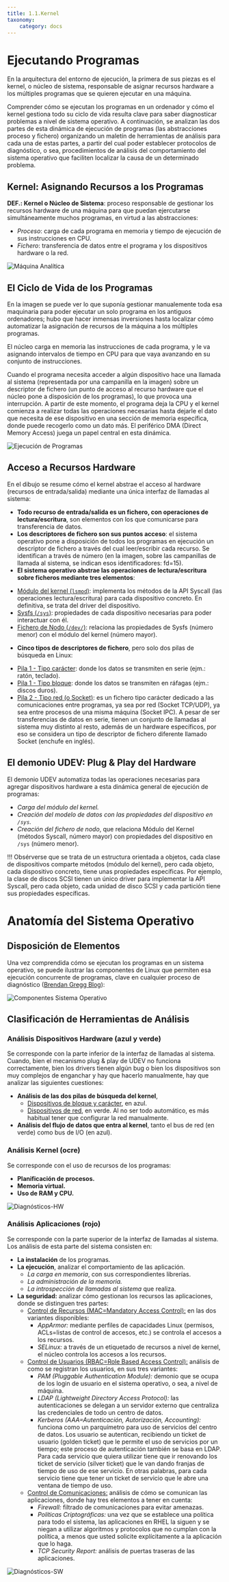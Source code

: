 ```yaml
---
title: 1.1.Kernel
taxonomy:
    category: docs
---
```


# Ejecutando Programas

En la arquitectura del entorno de ejecución, la primera de sus piezas es el kernel, o núcleo de sistema, responsable de asignar recursos hardware a los múltiples programas que se quieren ejecutar en una máquina.

Comprender cómo se ejecutan los programas en un ordenador y cómo el kernel gestiona todo su ciclo de vida resulta clave para saber diagnosticar problemas a nivel de sistema operativo. A continuación, se analizan las dos partes de esta dinámica de ejecución de programas (las abstracciones proceso y fichero) organizando un maletín de herramientas de análisis para cada una de estas partes, a partir del cual poder establecer protocolos de diagnóstico, o sea, procedimientos de análisis del comportamiento del sistema operativo  que faciliten localizar la causa de un determinado problema.

## Kernel: Asignando Recursos a los Programas

**DEF.: Kernel o Núcleo de Sistema**: proceso responsable de gestionar los recursos hardware de una máquina para que puedan ejercutarse simultáneamente muchos programas, en virtud a las abstracciones:
- *Proceso*: carga de cada programa en memoria y tiempo de ejecución de sus instrucciones en CPU.
- *Fichero*: transferencia de datos entre el programa y los dispositivos hardware o la red.

![Máquina Analítica](image://teoria/teoria-babbage.jpg)

## El Ciclo de Vida de los Programas

En la imagen se puede ver lo que suponía gestionar manualemente toda esa maquinaria para poder ejecutar un solo programa en los antiguos ordenadores; hubo que hacer inmensas inversiones hasta localizar cómo automatizar la asignación de recursos de la máquina a los múltiples programas.

El núcleo carga en memoria las instrucciones de cada programa, y le va asignando intervalos de tiempo en CPU para que vaya avanzando en su conjunto de instrucciones.

Cuando el programa necesita acceder a algún dispositivo hace una llamada al sistema (representada por una campanilla en la imagen) sobre un descriptor de fichero (un punto de acceso al recurso hardware que el núcleo pone a disposición de los programas), lo que provoca una interrupción. A partir de este momento, el programa deja la CPU y el kernel comienza a realizar todas las operaciones necesarias hasta dejarle el dato que necesita de ese dispositivo en una sección de memoria específica, donde puede recogerlo como un dato más. El periférico DMA (Direct Memory Access) juega un papel central en esta dinámica.

![Ejecución de Programas](image://teoria/teoria-demonio.jpg)

## Acceso a Recursos Hardware

En el dibujo se resume cómo el kernel abstrae el acceso al hardware (recursos de entrada/salida) mediante una única interfaz de llamadas al sistema:
+	**Todo recurso de entrada/salida es un fichero, con operaciones de lectura/escritura**, son elementos con los que comunicarse para transferencia de datos.
+	**Los descriptores de fichero son sus puntos acceso**: el sistema operativo pone a disposición de todos los programas en ejecución un descriptor de fichero a través del cual leer/escribir cada recurso. Se identifican a través de número (en la imagen, sobre las campanillas de llamada al sistema, se indican esos identificadores: fd=15).
+	**El sistema operativo abstrae las operaciones de lectura/escritura sobre ficheros mediante tres elementos**:
 - 	<u>Módulo del kernel (```lsmod```)</u>: implementa los métodos de la API Syscall (las operaciones lectura/escritura) para cada dispositivo concreto. En definitiva, se trata del driver del dispositivo.
 -	<u>Sysfs (```/sys```)</u>: propiedades de cada dispositivo necesarias para poder interactuar con él.
 -	<u>Fichero de Nodo (```/dev/```)</u>: relaciona las propiedades de Sysfs (número menor) con el módulo del kernel (número mayor).
+	**Cinco tipos de descriptores de fichero**, pero solo dos pilas de búsqueda en Linux:
 -	<u>Pila 1 - Tipo carácter</u>: donde los datos se transmiten en serie (ejm.: ratón, teclado).
 -	<u>Pila 1 - Tipo bloque</u>: donde los datos se transmiten en ráfagas (ejm.: discos duros).
 -	<u>Pila 2 - Tipo red (o Socket)</u>: es un fichero tipo carácter dedicado a las comunicaciones entre programas, ya sea por red (Socket TCP/UDP), ya sea entre procesos de una misma máquina (Socket IPC). A pesar de ser transferencias de datos en serie, tienen un conjunto de llamadas al sistema muy distinto al resto, además de un hardware específicos, por eso se considera un tipo de descriptor de fichero diferente llamado Socket (enchufe en inglés). 


## El demonio UDEV: Plug & Play del Hardware

El demonio UDEV automatiza todas las operaciones necesarias para agregar dispositivos hardware a esta dinámica general de ejecución de programas:
- *Carga del módulo del kernel.*
- *Creación del modelo de datos con las propiedades del dispositivo en ```/sys```.*
- *Creación del fichero de nodo*, que relaciona Módulo del Kernel (métodos Syscall, número mayor) con propiedades del dispositivo en ```/sys``` (número menor).

!!! Obsérverse que se trata de un estructura orientada a objetos, cada clase de dispositivos comparte métodos (módulo del kernel), pero cada objeto, cada dispositivo concreto, tiene unas propiedades específicas. Por ejemplo, la clase de discos SCSI tienen un único driver para implementar la API Syscall, pero cada objeto, cada unidad de disco SCSI y cada partición tiene sus propiedades específicas.


# Anatomía del Sistema Operativo

## Disposición de Elementos

Una vez comprendida cómo se ejecutan los programas en un sistema operativo, se puede ilustrar las componentes de Linux que permiten esa ejecución concurrente de programas, clave en cualquier proceso de diagnóstico ([Brendan Gregg Blog](https://www.brendangregg.com/linuxperf.html?target=_blank)):

![Componentes Sistema Operativo](image://teoria/teoria-anatomia-so.jpg)

## Clasificación de Herramientas de Análisis

### Análisis Dispositivos Hardware (azul y verde)

Se corresponde con la parte inferior de la interfaz de llamadas al sistema. Cuando, bien el mecanismo plug & play de UDEV no funciona correctamente, bien los drivers tienen algún bug o bien los dispositivos son muy complejos de enganchar y hay que hacerlo manualmente, hay que analizar las siguientes cuestiones:

  -	**Análisis de las dos pilas de búsqueda del kernel**, 
 	 - <u>Dispositivos de bloque y carácter</u>, en azul. 
     - <u>Dispositivos de red</u>, en verde. Al no ser todo automático, es más habitual tener que configurar la red manualmente.
  - **Análisis del flujo de datos que entra al kernel**, tanto el bus de red (en verde) como bus de I/O (en azul).

### Análisis Kernel (ocre)

Se corresponde con el uso de recursos de los programas:
  - **Planificación de procesos.**
  - **Memoria virtual.**	 
  -	**Uso de RAM y CPU.**

![Diagnósticos-HW](image://teoria/teoria-diagnostico-hw.jpg) 

### Análisis Aplicaciones (rojo)

Se corresponde con la parte superior de la interfaz de llamadas al sistema. Los análisis de esta parte del sistema consisten en:
  +	**La instalación** de los programas.
  +	**La ejecución**, analizar el comportamiento de las aplicación.
  	- *La carga en memoria*, con sus correspondientes librerías.
  	- *La administración de la memoria.* 
  	- *La introspección de llamadas al sistema* que realiza.
  + **La seguridad:** analizar cómo gestionan los recursos las aplicaciones, donde se distinguen tres partes:
    - <u>Control de Recursos (MAC=Mandatory Access Control):</u> en las dos variantes disponibles:
		- *AppArmor:* mediante perfiles de capacidades Linux (permisos, ACLs=listas de control de accesos, etc.) se controla el accesos a los recursos.	
	    - *SELinux:* a través de un etiquetado de recursos a nivel de kernel, el núcleo controla los accesos a los recursos.
	- <u>Control de Usuarios (RBAC=Role Based Access Control):</u> análisis de como se registran los usuarios, en sus tres variantes:
        - *PAM (Pluggable Authentication Module):* demonio que se ocupa de los login de usuario en el sistema operativo, o sea, a nivel de máquina.
		- *LDAP (Lightweight Directory Access Protocol):* las autenticaciones se delegan a un servidor externo que centraliza las credenciales de todo un centro de datos.
		- *Kerberos (AAA=Autenticación, Autorización, Accounting):* funciona como un parquímetro para uso de servicios del centro de datos. Los usuario se autentican, recibiendo un ticket de usuario (golden ticket) que le permite el uso de servicios por un tiempo; este proceso de autenticación también se basa en LDAP. Para cada servicio que quiera utilizar tiene que ir renovando los ticket de servicio (silver ticket) que le van dando franjas de tiempo de uso de ese servicio. En otras palabras, para cada servicio tiene que tener un ticket de servicio que le abre una ventana de tiempo de uso. 
    - <u>Control de Comunicaciones:</u> análisis de cómo se comunican las aplicaciones, donde hay tres elementos a tener en cuenta:
	    - *Firewall:* filtrado de comunicaciones para evitar amenazas.
	    - *Políticas Criptográficas:* una vez que se establece una política para todo el sistema, las aplicaciones en RHEL la siguen y se niegan a utilizar algoritmos y protocolos que no cumplan con la política, a menos que usted solicite explícitamente a la aplicación que lo haga.
	    - *TCP Security Report:* análisis de puertas traseras de las aplicaciones.
						
![Diagnósticos-SW](image://teoria/teoria-diagnostico-sw.jpg) 